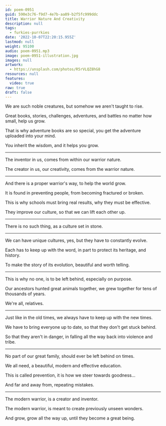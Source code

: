 ```yaml
---
id: poem-0951
guid: 590e3c76-f9d7-4e7b-aa89-b2f5fc999ddc
title: Warrior Nature And Creativity
description: null
tags:
  - furkies-purrkies
date: '2022-10-07T22:20:15.955Z'
lastmod: null
weight: 95100
audio: poem-0951.mp3
image: poem-0951-illustration.jpg
images: null
artwork:
  - https://unsplash.com/photos/R5rVLQZ8hG8
resources: null
features:
  video: true
raw: true
draft: false
---
```


We are such noble creatures,
but somehow we aren't taught to rise.

Great books, stories, challenges, adventures,
and battles no matter how small, help us grow.

That is why adventure books are so special,
you get the adventure uploaded into your mind.

You inherit the wisdom,
and it helps you grow.

---

The inventor in us,
comes from within our warrior nature.

The creator in us, our creativity,
comes from the warrior nature.

---

And there is a proper warrior's way,
to help the world grow.

It is found in preventing people,
from becoming fractured or broken.

This is why schools must bring real results,
why they must be effective.

They improve our culture,
so that we can lift each other up.

--- 

There is no such thing,
as a culture set in stone.

---

We can have unique cultures, yes,
but they have to constantly evolve.

Each has to keep up with the word,
in part to protect its heritage, and history.

To make the story of its evolution,
beautiful and worth telling.

---
 
This is why no one, is to be left behind,
especially on purpose.

Our ancestors hunted great animals together,
we grew together for tens of thousands of years.

We're all,
relatives.

---

Just like in the old times,
we always have to keep up with the new times.

We have to bring everyone up to date,
so that they don't get stuck behind.

So that they aren't in danger,
in falling all the way back into violence and tribe.

---

No part of our great family,
should ever be left behind on times.

We all need,
a beautiful, modern and effective education.

This is called prevention,
it is how we steer towards goodness...

And far and away from,
repeating mistakes.

---

The modern warrior,
is a creator and inventor.

The modern warrior,
is meant to create previously unseen wonders.

And grow, grow all the way up,
until they become a great being.